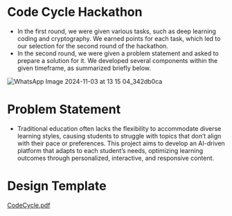 # Code Cycle Hackathon
- In the first round, we were given various tasks, such as deep learning coding and cryptography. We earned points for each task, which led to our selection for the second round of the hackathon.
- In the second round, we were given a problem statement and asked to prepare a solution for it. We developed several components within the given timeframe, as summarized briefly below.

![WhatsApp Image 2024-11-03 at 13 15 04_342db0ca](https://github.com/user-attachments/assets/f1d61ae9-1c39-4ace-bf4c-785f15c18c5f)
# Problem Statement
- Traditional education often lacks the flexibility to accommodate diverse learning styles, causing students to struggle with topics that don’t align with their pace or preferences. This project aims to develop an AI-driven platform that adapts to each student’s needs, optimizing learning outcomes through personalized, interactive, and responsive content.
# Design Template
[CodeCycle.pdf](https://github.com/user-attachments/files/17609704/CodeCycle.pdf)
